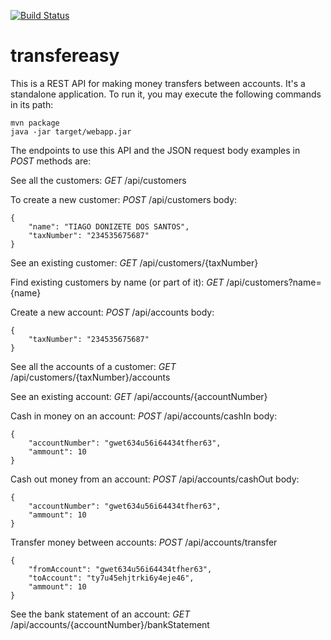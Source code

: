 [![Build Status](https://travis-ci.org/tiagotds/transfereasy.svg?branch=master)](https://travis-ci.org/tiagotds/transfereasy)
# transfereasy

This is a REST API for making money transfers between accounts.
It's a standalone application. To run it, you may execute the following commands in its path:
```
mvn package
java -jar target/webapp.jar
```

The endpoints to use this API and the JSON request body examples in *POST* methods are:

See all the customers:
*GET* /api/customers

To create a new customer:
*POST* /api/customers
body:
```
{
	"name": "TIAGO DONIZETE DOS SANTOS",
	"taxNumber": "234535675687"
}
```

See an existing customer:
*GET* /api/customers/{taxNumber}

Find existing customers by name (or part of it):
*GET* /api/customers?name={name}

Create a new account:
*POST* /api/accounts 
body:
```
{
	"taxNumber": "234535675687"
}
```

See all the accounts of a customer:
*GET* /api/customers/{taxNumber}/accounts

See an existing account:
*GET* /api/accounts/{accountNumber}

Cash in money on an account:
*POST* /api/accounts/cashIn
body:
```
{
	"accountNumber": "gwet634u56i64434tfher63",
	"ammount": 10
}
```

Cash out money from an account:
*POST* /api/accounts/cashOut
body:
```
{
	"accountNumber": "gwet634u56i64434tfher63",
	"ammount": 10
}
```

Transfer money between accounts:
*POST* /api/accounts/transfer
```
{
	"fromAccount": "gwet634u56i64434tfher63",
	"toAccount": "ty7u45ehjtrki6y4eje46",
	"ammount": 10
}
```

See the bank statement of an account:
*GET* /api/accounts/{accountNumber}/bankStatement

